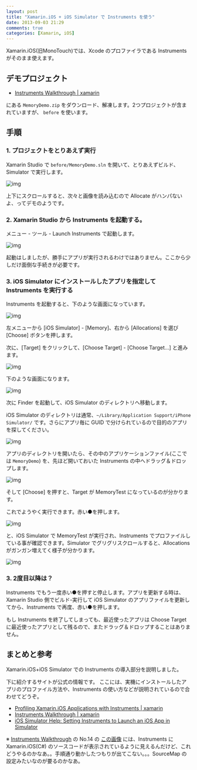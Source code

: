 ```yaml
---
layout: post
title: "Xamarin.iOS + iOS Simulator で Instruments を使う"
date: 2013-09-03 21:29
comments: true
categories: [Xamarin, iOS]
---
```

Xamarin.iOS(旧MonoTouch)では、Xcode のプロファイラである Instruments がそのまま使えます。
<!--more-->
## デモプロジェクト

* [Instruments Walkthrough | xamarin](http://docs.xamarin.com/guides/ios/deployment%2C_testing%2C_and_metrics/instruments_walkthrough)

にある ``MemoryDemo.zip`` をダウンロード、解凍します。2つプロジェクトが含まれていますが、 ``before`` を使います。

## 手順

### 1. プロジェクトをとりあえず実行

Xamarin Studio で ``before/MemoryDemo.sln`` を開いて、とりあえずビルド、Simulator で実行します。

![img](https://dl.dropboxusercontent.com/u/264530/qiita/using_instruments_with_xamarin_ios_01.png)

上下にスクロールすると、次々と画像を読み込むので Allocate がハンパないよ、ってデモのようです。

### 2. Xamarin Studio から Instruments を起動する。

メニュー - ツール - Launch Instruments で起動します。

![img](https://dl.dropboxusercontent.com/u/264530/qiita/using_instruments_with_xamarin_ios_02.png)

起動はしましたが、勝手にアプリが実行されるわけではありません。ここから少しだけ面倒な手続きが必要です。

### 3. iOS Simulator にインストールしたアプリを指定して Instruments を実行する

Instruments を起動すると、下のような画面になっています。

![img](https://dl.dropboxusercontent.com/u/264530/qiita/using_instruments_with_xamarin_ios_03.png)

左メニューから [iOS Simulator] - [Memory]、右から [Allocations] を選び [Choose] ボタンを押します。

次に、[Target] をクリックして、[Choose Target] - [Choose Target…] と進みます。

![img](https://dl.dropboxusercontent.com/u/264530/qiita/using_instruments_with_xamarin_ios_04.png)

下のような画面になります。

![img](https://dl.dropboxusercontent.com/u/264530/qiita/using_instruments_with_xamarin_ios_05.png)

次に Finder を起動して、iOS Simulator のディレクトリへ移動します。

iOS Simulator のディレクトリは通常、``~/Library/Application Support/iPhone Simulator/`` です。さらにアプリ毎に GUID で分けられているので目的のアプリを探してください。

![img](https://dl.dropboxusercontent.com/u/264530/qiita/using_instruments_with_xamarin_ios_06.png)

アプリのディレクトリを開いたら、その中のアプリケーションファイル(ここでは ``MemoryDemo``) を、先ほど開いておいた Instruments の中へドラッグ＆ドロップします。

![img](https://dl.dropboxusercontent.com/u/264530/qiita/using_instruments_with_xamarin_ios_07.png)

そして [Choose] を押すと、Target が MemoryTest になっているのが分かります。

これでようやく実行できます。赤い●を押します。

![img](https://dl.dropboxusercontent.com/u/264530/qiita/using_instruments_with_xamarin_ios_08.png)

と、iOS Simulator で MemoryTest が実行され、Instruments でプロファイルしている事が確認できます。Simulator でグリグリスクロールすると、Allocations がガンガン増えてく様子が分かります。

![img](https://dl.dropboxusercontent.com/u/264530/qiita/using_instruments_with_xamarin_ios_09.png)

### 3. 2度目以降は？

Instruments でもう一度赤い●を押すと停止します。アプリを更新する時は、Xamarin Studio 側でビルド-実行して iOS Simulator のアプリファイルを更新してから、Instruments で再度、赤い●を押します。

もし Instruments を終了してしまっても、最近使ったアプリは Choose Target に最近使ったアプリとして残るので、またドラッグ＆ドロップすることはありません。

## まとめと参考

Xamarin.iOS+iOS Simulator での Instruments の導入部分を説明しました。

下に紹介するサイトが公式の情報です。
ここには、実機にインストールしたアプリのプロファイル方法や、Instruments の使い方などが説明されているので合わせてどうぞ。

* [Profiling Xamarin.iOS Applications with Instruments | xamarin](http://docs.xamarin.com/guides/ios/deployment%2C_testing%2C_and_metrics/using_instruments_to_detect_native_leaks_using_markheap)
* [Instruments Walkthrough | xamarin](http://docs.xamarin.com/guides/ios/deployment%2C_testing%2C_and_metrics/instruments_walkthrough)
* [iOS Simulator Help: Setting Instruments to Launch an iOS App in Simulator](https://developer.apple.com/library/ios/recipes/instruments_help-launch-into-simulator-help/LaunchIntoSimulator.html)

※ [Instruments Walkthrough](http://docs.xamarin.com/guides/ios/deployment%2C_testing%2C_and_metrics/instruments_walkthrough) の No.14 の [この画像](http://docs.xamarin.com/static/guides/ios/deployment,_testing,_and_metrics/instruments_walkthrough/Images/05_related_code.png) には、Instruments に Xamarin.iOS(C#) のソースコードが表示されているように見えるんだけど、これどうやるのかなあ。。手順通り動かしたつもりが出てこない。。。SourceMap の設定みたいなのが要るのかなあ。 
